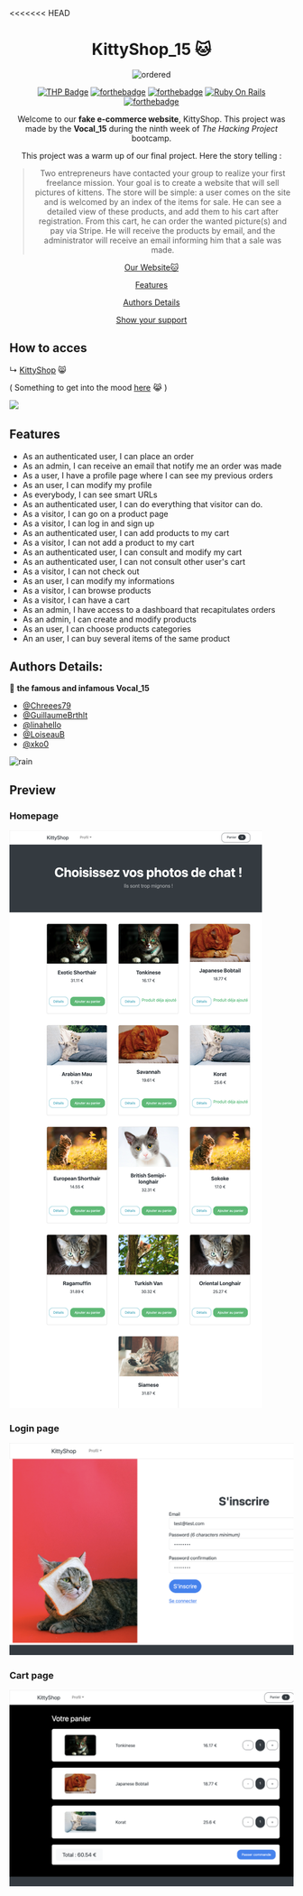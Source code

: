 <<<<<<< HEAD
<div align='center'>

# KittyShop_15 🐱

![ordered](https://media1.giphy.com/media/44jJQXPAbvKfK/giphy.gif?cid=790b7611a21eab55da9b7688083b658865a60525e483af2d&rid=giphy.gif&ct=g)

[![THP Badge](./app/assets/images/the-hacking-project-badge.svg)](https://www.thehackingproject.org/)
[![forthebadge](https://forthebadge.com/images/badges/made-with-ruby.svg)](https://forthebadge.com)
[![forthebadge](https://forthebadge.com/images/badges/uses-js.svg)](https://forthebadge.com)
[![Ruby On Rails](https://img.shields.io/badge/Ruby_on_Rails-CC0000?style=for-the-badge&logo=ruby-on-rails&logoColor=white)](https://rubyonrails.org/)
[![forthebadge](https://forthebadge.com/images/badges/built-with-love.svg)](https://forthebadge.com)

Welcome to our **fake e-commerce website**, KittyShop. This project was made by the **Vocal_15** during the ninth week of *The Hacking Project* bootcamp.



This project was a warm up of our final project.
Here the story telling : 

> Two entrepreneurs have contacted your group to realize your first freelance mission. Your goal is to create a website that will sell pictures of kittens.
> The store will be simple: a user comes on the site and is welcomed by an index of the items for sale. He can see a detailed view of these products, and add them to his cart after registration. From this cart, he can order the wanted picture(s) and pay via Stripe. He will receive the products by email, and the administrator will receive an email informing him that a sale was made.

[Our Website🐱](http://kitty-shop-team.herokuapp.com/)

[Features](#features)

[Authors Details](#authors-details)

[Show your support](#show-your-support)

</div>


## How to acces

↳ [KittyShop](http://kitty-shop-team.herokuapp.com/) 😸 

( Something to get into the mood [here](https://www.youtube.com/watch?v=hY7m5jjJ9mM) 😹 )


![](https://media1.giphy.com/media/VbnUQpnihPSIgIXuZv/giphy.gif?cid=ecf05e47s33h0ozp5ugsvdjuxemhkpz7nv5vd3ht650bvnfm&rid=giphy.gif&ct=g)


## Features
- As an authenticated user, I can place an order
- As an admin, I can receive an email that notify me an order was made
- As a user, I have a profile page where I can see my previous orders
- As an user, I can modify my profile
- As everybody, I can see smart URLs
- As an authenticated user, I can do everything that visitor can do.
- As a visitor, I can go on a product page
- As a visitor, I can log in and sign up
- As an authenticated user, I can add products to my cart
- As a visitor, I can not add a product to my cart
- As an authenticated user, I can consult and modify my cart
- As an authenticated user, I can not consult other user's cart
- As a visitor, I can not check out
- As an user, I can modify my informations
- As a visitor, I can browse products
- As a visitor, I can have a cart
- As an admin, I have access to a dashboard that recapitulates orders
- As an admin, I can create and modify products
- As an user, I can choose products categories
- An an user, I can buy several items of the same product



## Authors Details:

👤 **the famous and infamous Vocal_15**

- [@Chreees79](https://github.com/Chreees79)
- [@GuillaumeBrthlt](https://github.com/GuillaumeBrthlt)
- [@linahello](https://github.com/linahello)
- [@LoiseauB](https://github.com/LoiseauB)
- [@xko0](https://github.com/xko0) 

![rain](https://media3.giphy.com/media/YBsd8wdchmxqg/giphy.gif?cid=ecf05e47r23vkhct2dmu593ewqi3k92moca32hycg62hvk0b&rid=giphy.gif&ct=g)

## Preview

### Homepage

<img src="public/homepagecat.png">

### Login page

<img src="public/loginpage.png">

### Cart page

<img src="public/cart.png">
